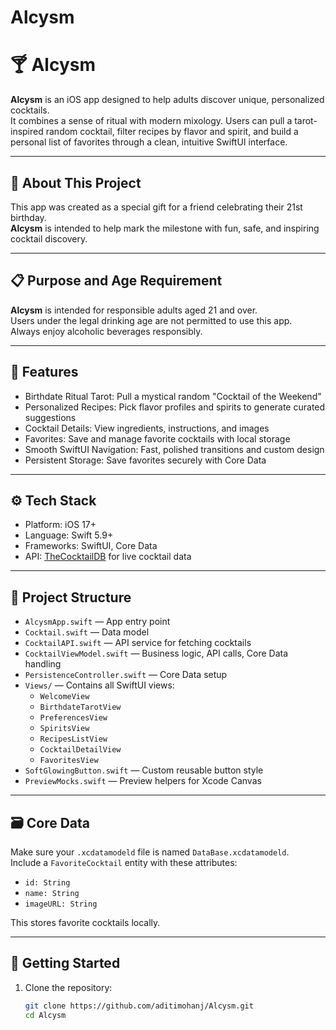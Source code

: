 # Alcysm

# 🍸 Alcysm

**Alcysm** is an iOS app designed to help adults discover unique, personalized cocktails.  
It combines a sense of ritual with modern mixology. Users can pull a tarot-inspired random cocktail, filter recipes by flavor and spirit, and build a personal list of favorites through a clean, intuitive SwiftUI interface.

---

## 🎁 About This Project

This app was created as a special gift for a friend celebrating their 21st birthday.  
**Alcysm** is intended to help mark the milestone with fun, safe, and inspiring cocktail discovery.

---

## 📋 Purpose and Age Requirement

**Alcysm** is intended for responsible adults aged 21 and over.  
Users under the legal drinking age are not permitted to use this app.  
Always enjoy alcoholic beverages responsibly.

---

## 📱 Features

- Birthdate Ritual Tarot: Pull a mystical random "Cocktail of the Weekend"
- Personalized Recipes: Pick flavor profiles and spirits to generate curated suggestions
- Cocktail Details: View ingredients, instructions, and images
- Favorites: Save and manage favorite cocktails with local storage
- Smooth SwiftUI Navigation: Fast, polished transitions and custom design
- Persistent Storage: Save favorites securely with Core Data

---

## ⚙️ Tech Stack

- Platform: iOS 17+
- Language: Swift 5.9+
- Frameworks: SwiftUI, Core Data
- API: [TheCocktailDB](https://www.thecocktaildb.com) for live cocktail data

---

## 📂 Project Structure

- `AlcysmApp.swift` — App entry point
- `Cocktail.swift` — Data model
- `CocktailAPI.swift` — API service for fetching cocktails
- `CocktailViewModel.swift` — Business logic, API calls, Core Data handling
- `PersistenceController.swift` — Core Data setup
- `Views/` — Contains all SwiftUI views:
  - `WelcomeView`
  - `BirthdateTarotView`
  - `PreferencesView`
  - `SpiritsView`
  - `RecipesListView`
  - `CocktailDetailView`
  - `FavoritesView`
- `SoftGlowingButton.swift` — Custom reusable button style
- `PreviewMocks.swift` — Preview helpers for Xcode Canvas

---

## 🗃️ Core Data

Make sure your `.xcdatamodeld` file is named `DataBase.xcdatamodeld`.  
Include a `FavoriteCocktail` entity with these attributes:
- `id: String`
- `name: String`
- `imageURL: String`

This stores favorite cocktails locally.

---

## 🚀 Getting Started

1. Clone the repository:
   ```bash
   git clone https://github.com/aditimohanj/Alcysm.git
   cd Alcysm

